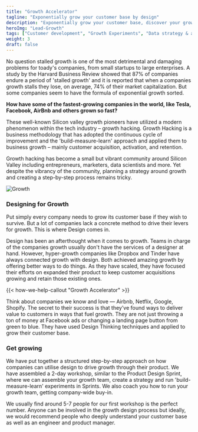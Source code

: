 ```yaml
---
title: "Growth Accelerator"
tagline: "Exponentially grow your customer base by design"
description: "Exponentially grow your customer base, discover your growth targets & focus in on new ideas that will drive breakout success."
heroImg: "Lead-Growth"
tags: ["Customer development", "Growth Experiments", "Data strategy & analytics", "Growth Strategy" ]
weight: 3
draft: false
---
```

No question stalled growth is one of the most detrimental and damaging problems for toady's companies, from small startups to large enterprises. A study by the Harvard Business Review showed that 87% of companies endure a period of 'stalled growth' and it is reported that when a companies growth stalls they lose, on average, 74% of their market capitalization. But some companies seem to have the formula of exponential growth sorted.

**How have some of the fastest-growing companies in the world, like Tesla, Facebook, AirBnb and others grown so fast?**

These well-known Silicon valley growth pioneers have utilized a modern phenomenon within the tech industry – growth hacking. Growth Hacking is a business methodology that has adopted the continuous cycle of improvement and the 'build-measure-learn' approach and applied them to business growth – mainly customer acquisition, activation, and retention.

Growth hacking has become a small but vibrant community around Silicon Valley including entrepreneurs, marketers, data scientists and more. Yet despite the vibrancy of the community, planning a strategy around growth and creating a step-by-step process remains tricky.

<div class="full-width"><img class="lazyload" data-src="/images/Growth-Workshop-1.png" data-srcset="/images/Growth-Workshop-1@2x.png 800w" alt="Growth" /></div>

### Designing for Growth
Put simply every company needs to grow its customer base if they wish to survive. But a lot of companies lack a concrete method to drive their levers for growth. This is where Design comes in.

Design has been an afterthought when it comes to growth. Teams in charge of the companies growth usually don't have the services of a designer at hand. However, hyper-growth companies like Dropbox and Tinder have always connected growth with design. Both achieved amazing growth by offering better ways to do things. As they have scaled, they have focused their efforts on expanded their product to keep customer acquisitions growing and retain those existing ones.

{{< how-we-help-callout "Growth Accelerator" >}}

Think about companies we know and love — Airbnb, Netflix, Google, Shopify. The secret to their success is that they’ve found ways to deliver value to customers in ways that fuel growth. They are not just throwing a ton of money at Facebook ads or changing a landing page button from green to blue. They have used Design Thinking techniques and applied to grow their customer base.

### Get growing
We have put together a structured step-by-step approach on how companies can utilise design to drive growth through their product. We have assembled a 2-day workshop, similar to the Product Design Sprint, where we can assemble your growth team, create a strategy and run 'build-measure-learn' experiments in Sprints. We also coach you how to run your growth team, getting company-wide buy-in.

We usually find around 5-7 people for our first workshop is the perfect number. Anyone can be involved in the growth design process but ideally, we would recommend people who deeply understand your customer base as well as an engineer and product manager.
